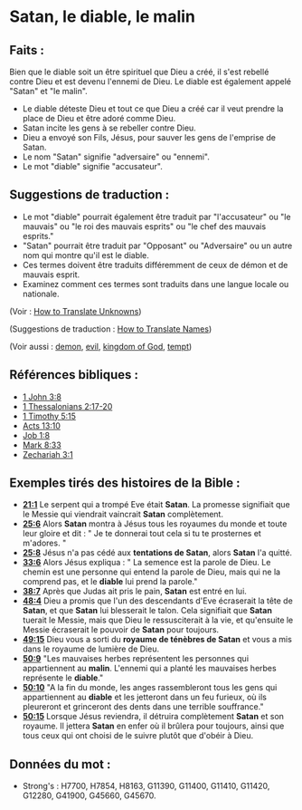 # Satan, le diable, le malin

## Faits :

Bien que le diable soit un être spirituel que Dieu a créé, il s'est rebellé contre Dieu et est devenu l'ennemi de Dieu. Le diable est également appelé "Satan" et "le malin".

* Le diable déteste Dieu et tout ce que Dieu a créé car il veut prendre la place de Dieu et être adoré comme Dieu.
* Satan incite les gens à se rebeller contre Dieu.
* Dieu a envoyé son Fils, Jésus, pour sauver les gens de l'emprise de Satan.
* Le nom "Satan" signifie "adversaire" ou "ennemi".
* Le mot "diable" signifie "accusateur".

## Suggestions de traduction :

* Le mot "diable" pourrait également être traduit par "l'accusateur" ou "le mauvais" ou "le roi des mauvais esprits" ou "le chef des mauvais esprits."
* "Satan" pourrait être traduit par "Opposant" ou "Adversaire" ou un autre nom qui montre qu'il est le diable.
* Ces termes doivent être traduits différemment de ceux de démon et de mauvais esprit.
* Examinez comment ces termes sont traduits dans une langue locale ou nationale.

(Voir : [How to Translate Unknowns](rc://en/ta/man/translate/translate-unknown))

(Suggestions de traduction : [How to Translate Names](rc://en/ta/man/translate/translate-names))

(Voir aussi : [demon](../kt/demon.md), [evil](../kt/evil.md), [kingdom of God](../kt/kingdomofgod.md), [tempt](../kt/tempt.md))

## Références bibliques :

* [1 John 3:8](rc://en/tn/help/1jn/03/08)
* [1 Thessalonians 2:17-20](rc://en/tn/help/1th/02/17)
* [1 Timothy 5:15](rc://en/tn/help/1ti/05/15)
* [Acts 13:10](rc://en/tn/help/act/13/10)
* [Job 1:8](rc://en/tn/help/job/01/08)
* [Mark 8:33](rc://en/tn/help/mrk/08/33)
* [Zechariah 3:1](rc://en/tn/help/zec/03/01)

## Exemples tirés des histoires de la Bible :

* __[21:1](rc://en/tn/help/obs/21/01)__ Le serpent qui a trompé Eve était __Satan__. La promesse signifiait que le Messie qui viendrait vaincrait __Satan__ complètement.
* __[25:6](rc://en/tn/help/obs/25/06)__ Alors __Satan__ montra à Jésus tous les royaumes du monde et toute leur gloire et dit : " Je te donnerai tout cela si tu te prosternes et m'adores. "
* __[25:8](rc://en/tn/help/obs/25/08)__ Jésus n'a pas cédé aux __tentations de Satan__, alors __Satan__ l'a quitté.
* __[33:6](rc://en/tn/help/obs/33/06)__ Alors Jésus expliqua : " La semence est la parole de Dieu. Le chemin est une personne qui entend la parole de Dieu, mais qui ne la comprend pas, et le __diable__ lui prend la parole."
* __[38:7](rc://en/tn/help/obs/38/07)__ Après que Judas ait pris le pain, __Satan__ est entré en lui.
* __[48:4](rc://en/tn/help/obs/48/04)__ Dieu a promis que l'un des descendants d'Eve écraserait la tête de __Satan__, et que __Satan__ lui blesserait le talon. Cela signifiait que __Satan__ tuerait le Messie, mais que Dieu le ressusciterait à la vie, et qu'ensuite le Messie écraserait le pouvoir de __Satan__ pour toujours.
* __[49:15](rc://en/tn/help/obs/49/15)__ Dieu vous a sorti du __royaume de ténèbres de Satan__ et vous a mis dans le royaume de lumière de Dieu.
* __[50:9](rc://en/tn/help/obs/50/09)__ "Les mauvaises herbes représentent les personnes qui appartiennent au __malin__. L'ennemi qui a planté les mauvaises herbes représente le __diable__."
* __[50:10](rc://en/tn/help/obs/50/10)__ "A la fin du monde, les anges rassembleront tous les gens qui appartiennent au __diable__ et les jetteront dans un feu furieux, où ils pleureront et grinceront des dents dans une terrible souffrance."
* __[50:15](rc://en/tn/help/obs/50/15)__ Lorsque Jésus reviendra, il détruira complètement __Satan__ et son royaume. Il jettera __Satan__ en enfer où il brûlera pour toujours, ainsi que tous ceux qui ont choisi de le suivre plutôt que d'obéir à Dieu.

## Données du mot :

* Strong's : H7700, H7854, H8163, G11390, G11400, G11410, G11420, G12280, G41900, G45660, G45670.
